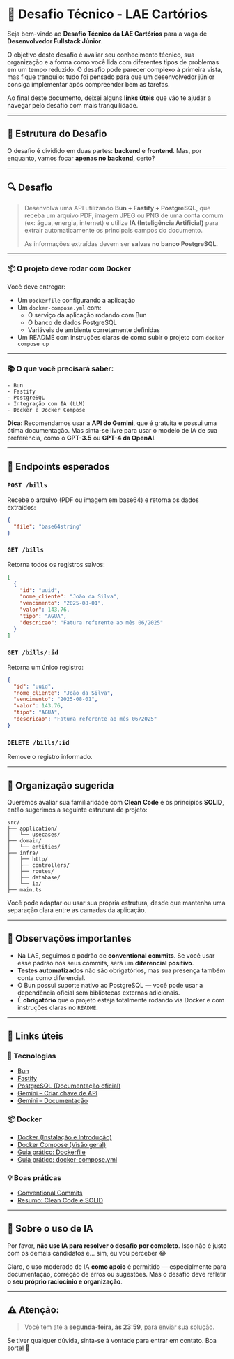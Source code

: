 # 👋 Desafio Técnico - LAE Cartórios

Seja bem-vindo ao **Desafio Técnico da LAE Cartórios** para a vaga de **Desenvolvedor Fullstack Júnior**.

O objetivo deste desafio é avaliar seu conhecimento técnico, sua organização e a forma como você lida com diferentes tipos de problemas em um tempo reduzido. O desafio pode parecer complexo à primeira vista, mas fique tranquilo: tudo foi pensado para que um desenvolvedor júnior consiga implementar após compreender bem as tarefas.

Ao final deste documento, deixei alguns **links úteis** que vão te ajudar a navegar pelo desafio com mais tranquilidade.

---

## 🚧 Estrutura do Desafio

O desafio é dividido em duas partes: **backend** e **frontend**.
Mas, por enquanto, vamos focar **apenas no backend**, certo?

---

## 🔍 Desafio

> Desenvolva uma API utilizando **Bun + Fastify + PostgreSQL**, que receba um arquivo PDF, imagem JPEG ou PNG de uma conta comum (ex: água, energia, internet) e utilize **IA (Inteligência Artificial)** para extrair automaticamente os principais campos do documento.
>
> As informações extraídas devem ser **salvas no banco PostgreSQL**.

---

### 📦 O projeto deve rodar com Docker

Você deve entregar:
- Um `Dockerfile` configurando a aplicação
- Um `docker-compose.yml` com:
  - O serviço da aplicação rodando com Bun
  - O banco de dados PostgreSQL
  - Variáveis de ambiente corretamente definidas
- Um README com instruções claras de como subir o projeto com `docker compose up`

---

### 📚 O que você precisará saber:

```
- Bun
- Fastify
- PostgreSQL
- Integração com IA (LLM)
- Docker e Docker Compose
```

**Dica:**
Recomendamos usar a **API do Gemini**, que é gratuita e possui uma ótima documentação.
Mas sinta-se livre para usar o modelo de IA de sua preferência, como o **GPT-3.5** ou **GPT-4 da OpenAI**.

---

## 📌 Endpoints esperados

### `POST /bills`
Recebe o arquivo (PDF ou imagem em base64) e retorna os dados extraídos:

```json
{
  "file": "base64string"
}
```

### `GET /bills`
Retorna todos os registros salvos:

```json
[
  {
    "id": "uuid",
    "nome_cliente": "João da Silva",
    "vencimento": "2025-08-01",
    "valor": 143.76,
    "tipo": "AGUA",
    "descricao": "Fatura referente ao mês 06/2025"
  }
]
```

### `GET /bills/:id`
Retorna um único registro:

```json
{
  "id": "uuid",
  "nome_cliente": "João da Silva",
  "vencimento": "2025-08-01",
  "valor": 143.76,
  "tipo": "AGUA",
  "descricao": "Fatura referente ao mês 06/2025"
}
```

### `DELETE /bills/:id`
Remove o registro informado.

---

## 🧱 Organização sugerida

Queremos avaliar sua familiaridade com **Clean Code** e os princípios **SOLID**, então sugerimos a seguinte estrutura de projeto:

```
src/
├── application/
│   └── usecases/
├── domain/
│   └── entities/
├── infra/
│   ├── http/
│   ├── controllers/
│   ├── routes/
│   ├── database/
│   └── ia/
├── main.ts
```

Você pode adaptar ou usar sua própria estrutura, desde que mantenha uma separação clara entre as camadas da aplicação.

---

## 📝 Observações importantes

- Na LAE, seguimos o padrão de **conventional commits**. Se você usar esse padrão nos seus commits, será um **diferencial positivo**.
- **Testes automatizados** não são obrigatórios, mas sua presença também conta como diferencial.
- O Bun possui suporte nativo ao PostgreSQL — você pode usar a dependência oficial sem bibliotecas externas adicionais.
- É **obrigatório** que o projeto esteja totalmente rodando via Docker e com instruções claras no `README`.

---

## 🔗 Links úteis

### 🧠 Tecnologias

- [Bun](https://bun.sh)
- [Fastify](https://fastify.dev)
- [PostgreSQL (Documentação oficial)](https://www.postgresql.org/docs/)
- [Gemini – Criar chave de API](https://ai.google.dev)
- [Gemini – Documentação](https://ai.google.dev/gemini-api/docs)

### 📦 Docker

- [Docker (Instalação e Introdução)](https://docs.docker.com/get-docker/)
- [Docker Compose (Visão geral)](https://docs.docker.com/compose/)
- [Guia prático: Dockerfile](https://docs.docker.com/engine/reference/builder/)
- [Guia prático: docker-compose.yml](https://docs.docker.com/compose/compose-file/)

### 💡 Boas práticas

- [Conventional Commits](https://www.conventionalcommits.org/en/v1.0.0/)
- [Resumo: Clean Code e SOLID](https://www.linkedin.com/pulse/resumindo-clean-code-architecture-e-solid-bernardo-rodrigues/)

---

## 🤖 Sobre o uso de IA

Por favor, **não use IA para resolver o desafio por completo**. Isso não é justo com os demais candidatos e... sim, eu vou perceber 😂

Claro, o uso moderado de IA **como apoio** é permitido — especialmente para documentação, correção de erros ou sugestões. Mas o desafio deve refletir **o seu próprio raciocínio e organização**.

---

## ⚠️ **Atenção:**

> Você tem até a **segunda-feira, às 23:59**, para enviar sua solução.

Se tiver qualquer dúvida, sinta-se à vontade para entrar em contato. Boa sorte! 🚀
